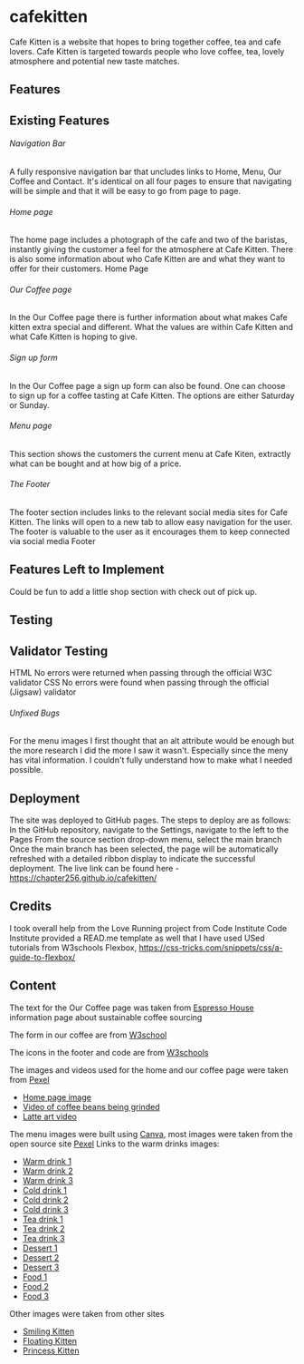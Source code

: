 # cafekitten
Cafe Kitten is a website that hopes to bring together coffee, tea and cafe lovers. Cafe Kitten is targeted towards people who love coffee, tea, lovely atmosphere and potential new taste matches.

## Features

## Existing Features
###### Navigation Bar

A fully responsive navigation bar that uncludes links to Home, Menu, Our Coffee and Contact. It's identical on all four pages to ensure that navigating will be simple and that it will be easy to go from page to page.

###### Home page 

The home page includes a photograph of the cafe and two of the baristas, instantly giving the customer a feel for the atmosphere at Cafe Kitten. 
There is also some information about who Cafe Kitten are and what they want to offer for their customers. 
Home Page

###### Our Coffee page 

In the Our Coffee page there is further information about what makes Cafe kitten extra special and different. What the values are within Cafe Kitten and what Cafe Kitten is hoping to give.

###### Sign up form
In the Our Coffee page a sign up form can also be found. One can choose to sign up for a coffee tasting at Cafe Kitten. The options are either Saturday or Sunday. 

###### Menu page
This section shows the customers the current menu at Cafe Kiten, extractly what can be bought and at how big of a price. 

###### The Footer

The footer section includes links to the relevant social media sites for Cafe Kitten. The links will open to a new tab to allow easy navigation for the user.
The footer is valuable to the user as it encourages them to keep connected via social media
Footer

## Features Left to Implement
Could be fun to add a little shop section with check out of pick up. 

## Testing

##  Validator Testing
HTML
No errors were returned when passing through the official W3C validator
CSS
No errors were found when passing through the official (Jigsaw) validator

###### Unfixed Bugs
For the menu images I first thought that an alt attribute would be enough but the more research I did the more I saw it wasn't. Especially since the meny has vital information. I couldn't fully understand how to make what I needed possible.

## Deployment
The site was deployed to GitHub pages. The steps to deploy are as follows:
In the GitHub repository, navigate to the Settings, navigate to the left to the Pages 
From the source section drop-down menu, select the main branch
Once the main branch has been selected, the page will be automatically refreshed with a detailed ribbon display to indicate the successful deployment.
The live link can be found here - https://chapter256.github.io/cafekitten/

## Credits
I took overall help from the Love Running project from Code Institute 
Code Institute provided a READ.me template as well that I have used 
USed tutorials from W3schools
Flexbox, https://css-tricks.com/snippets/css/a-guide-to-flexbox/

## Content
The text for the Our Coffee page was taken from [Espresso House](https://tomorrowfriendly.com/planet/coffee/) information page about sustainable coffee sourcing

The form in our coffee are from [W3school](https://www.w3schools.com/howto/howto_css_contact_form.asp) 

The icons in the footer and code are from [W3schools](https://www.w3schools.com/howto/tryit.asp?filename=tryhow_css_social_media_buttons) 

The images and videos used for the home and our coffee page were taken from [Pexel](www.pexel.com)
* [Home page image](https://www.pexels.com/photo/positive-women-working-in-cafeteria-in-daytime-6231611/)
* [Video of coffee beans being grinded](https://www.pexels.com/video/ground-coffee-from-a-coffee-bean-grinder-machine-2849942/)
* [Latte art video](https://www.pexels.com/video/a-person-making-a-latte-art-4932604/)

The menu images were built using [Canva](canva.com), most images were taken from the open source site [Pexel](pexel.com)
Links to the warm drinks images:
* [Warm drink 1](https://www.pexels.com/sv-se/foto/mat-tra-gryning-karlek-1036444/) 
* [Warm drink 2](https://www.pexels.com/sv-se/foto/tra-koffein-kaffe-kopp-1006297/)
* [Warm drink 3](https://www.pexels.com/sv-se/foto/mat-tra-koffein-kaffe-685527/)
* [Cold drink 1](https://www.pexels.com/sv-se/foto/kall-kaffe-dryck-mjolk-4790062/)
* [Cold drink 2](https://www.pexels.com/sv-se/foto/mat-kall-halsosam-hand-892615/)
* [Cold drink 3](https://www.pexels.com/sv-se/foto/kall-koffein-kaffe-dryck-5946975/)
* [Tea drink 1](https://www.pexels.com/sv-se/foto/mat-kall-manniskor-kvinna-6413701/)
* [Tea drink 2](https://www.pexels.com/sv-se/foto/mat-kall-halsosam-sommar-3323682/) 
* [Tea drink 3](pexels.com/sv-se/foto/halsosam-kopp-dryck-glas-1417945/)
* [Dessert 1 ](https://www.pexels.com/sv-se/foto/mat-choklad-efterratt-sot-7525125/)
* [Dessert 2](https://www.pexels.com/sv-se/foto/kakor-sotsaker-hemlagad-baka-5501148/)
* [Dessert 3](https://www.pexels.com/sv-se/foto/mat-oskarpa-hallon-efterratt-3323686/) 
* [Food 1](https://www.pexels.com/sv-se/foto/brod-mat-tra-frukost-11599632/)
* [Food 2](https://www.pexels.com/sv-se/foto/mat-tallrik-rostat-brod-halsosam-1824353/) 
* [Food 3](https://www.pexels.com/sv-se/foto/mat-tallrik-sallad-halsosam-2097090/)

Other images were taken from other sites
* [Smiling Kitten](https://img.buzzfeed.com/buzzfeed-static/static/enhanced/terminal05/2012/5/6/10/enhanced-buzz-16533-1336315569-4.jpg?downsize=600:*&output-format=auto&output-quality=auto)
* [Floating Kitten ](https://japantoday-asset.scdn3.secure.raxcdn.com/img/store/80/bc/2ff21aad7f86ecc1c4b6c1543a99831a1683/latte/_w850.jpg)
* [Princess Kitten](https://beenos.com/news-center/detail/20180129_mss_pr/)
